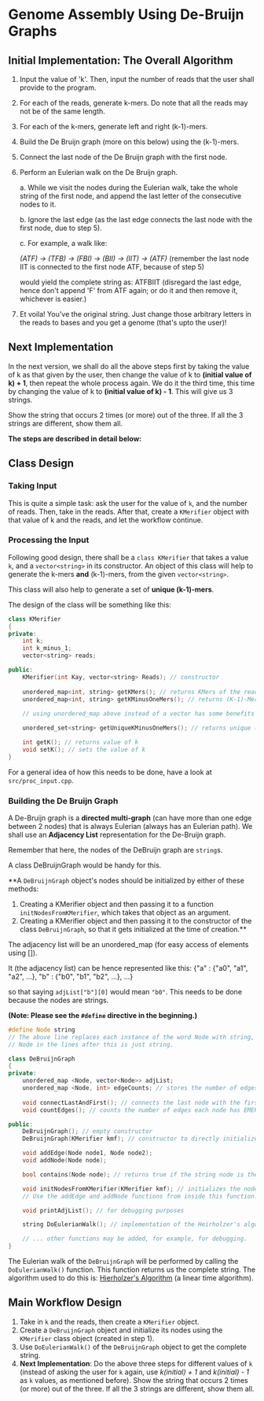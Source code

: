 # Genome Assembly Using De-Bruijn Graphs

## Initial Implementation: The Overall Algorithm

1. Input the value of 'k'. Then, input the number of reads that the user shall provide to the program.
2. For each of the reads, generate k-mers. Do note that all the reads may not be of the same length. 
3. For each of the k-mers, generate left and right (k-1)-mers.

4. Build the De Bruijn graph (more on this below) using the (k-1)-mers.

5. Connect the last node of the De Bruijn graph with the first node.

6. Perform an Eulerian walk on the De Bruijn graph.

   a. While we visit the nodes during the Eulerian walk, take the whole string of the first node, and append the last letter of the consecutive nodes to it.
   
   b. Ignore the last edge (as the last edge connects the last node with the first node, due to step 5).

   c. For example, a walk like:

	_(ATF) -> (TFB) -> (FBI) -> (BII) -> (IIT) -> (ATF)_ (remember the last node IIT is connected to the first node ATF, because of step 5)

	would yield the complete string as: ATFBIIT (disregard the last edge, hence don't append 'F' from ATF again; or do it and then remove it, whichever is easier.)

7. Et voila! You've the original string. Just change those arbitrary letters in the reads to bases and you get a genome (that's upto the user)!


## Next Implementation

In the next version, we shall do all the above steps first by taking the value of k as that given by the user, then change the value of k to **(initial value of k) + 1**, then repeat the whole process again. We do it the third time, this time by changing the value of k to **(initial value of k) - 1**. This will give us 3 strings.

Show the string that occurs 2 times (or more) out of the three. If all the 3 strings are different, show them all.

**The steps are described in detail below:**

## Class Design

### Taking Input

This is quite a simple task: ask the user for the value of `k`, and the number of reads. Then, take in the reads.
After that, create a `KMerifier` object with that value of k and the reads, and let the workflow continue.

### Processing the Input

Following good design, there shall be a `class KMerifier` that takes a value `k`, and a `vector<string>` in its constructor.
An object of this class will help to generate the k-mers **and** (k-1)-mers, from the given `vector<string>`.

This class will also help to generate a set of **unique (k-1)-mers**.

The design of the class will be something like this:

```cpp
class KMerifier
{
private:
	int k;
	int k_minus_1;
	vector<string> reads;

public:
	KMerifier(int Kay, vector<string> Reads); // constructor
	
	unordered_map<int, string> getKMers(); // returns KMers of the reads, in order
	unordered_map<int, string> getKMinusOneMers(); // returns (K-1)-Mers of the reads in order
	
	// using unordered_map above instead of a vector has some benefits here

	unordered_set<string> getUniqueKMinusOneMers(); // returns unique (k-1)-mers

	int getK(); // returns value of k
	void setK(); // sets the value of k
}
```
For a general idea of how this needs to be done, have a look at `src/proc_input.cpp`.


### Building the De Bruijn Graph

A De-Bruijn graph is a **directed multi-graph** (can have more than one edge between 2 nodes) that is always Eulerian (always has an Eulerian path).
We shall use an **Adjacency List** representation for the De-Bruijn graph. 

Remember that here, the nodes of the DeBruijn graph are `string`s.

A class DeBruijnGraph would be handy for this.

**A `DeBruijnGraph` object's nodes should be initialized by either of these methods:
1. Creating a KMerifier object and then passing it to a function `initNodesFromKMerifier`, which takes that object as an argument.
2. Creating a KMerifier object and then passing it to the constructor of the class `DeBruijnGraph`, so that it gets initialized at the time of creation.**

The adjacency list will be an unordered_map (for easy access of elements using []).

It (the adjacency list) can be hence represented like this:
{"a" : {"a0", "a1", "a2", ...},
"b" : {"b0", "b1", "b2", ...}, ...}

so that saying `adjList["b"][0]` would mean `"b0"`. This needs to be done because the nodes are strings.

__(Note: Please see the `#define` directive in the beginning.)__

```cpp
#define Node string
// The above line replaces each instance of the word Node with string, like find and replace
// Node in the lines after this is just string.

class DeBruijnGraph
{
private:
	unordered_map <Node, vector<Node>> adjList;
	unordered_map <Node, int> edgeCounts; // stores the number of edges each node has EMERGING from it
	
	void connectLastAndFirst(); // connects the last node with the first node
	void countEdges(); // counts the number of edges each node has EMERGING from it (populates edge_counts)

public:
	DeBruijnGraph(); // empty constructor
	DeBruijnGraph(KMerifier kmf); // constructor to directly initialize the graph with a KMerifier object

	void addEdge(Node node1, Node node2);
	void addNode(Node node);

	bool contains(Node node); // returns true if the string node is there in the graph

	void initNodesFromKMerifier(KMerifier kmf); // initializes the nodes from an object of a KMerifier class type. 
	// Use the addEdge and addNode functions from inside this function.

	void printAdjList(); // for debugging purposes

	string DoEulerianWalk(); // implementation of the Heirholzer's algorithm. This function returns the original string.

	// ... other functions may be added, for example, for debugging.
}
```

The Eulerian walk of the `DeBruijnGraph` will be performed by calling the `DoEulerianWalk()` function. This function returns us the complete string.
The algorithm used to do this is: [Hierholzer's Algorithm](https://www.geeksforgeeks.org/hierholzers-algorithm-directed-graph/) (a linear time algorithm).


## Main Workflow Design

1. Take in `k` and the reads, then create a `KMerifier` object.
2. Create a `DeBruijnGraph` object and initialize its nodes using the `KMerifier` class object (created in step 1).
3. Use `DoEulerianWalk()` of the `DeBruijnGraph` object to get the complete string.
4. **Next Implementation**: Do the above three steps for different values of `k` (instead of asking the user for `k` again, use *k(initial) + 1* and *k(initial) - 1* as `k` values, as mentioned before).
   Show the string that occurs 2 times (or more) out of the three. If all the 3 strings are different, show them all.

